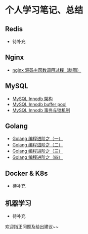 # 个人学习笔记、总结

## Redis

* 待补充

## Nginx

* [nginx 源码主函数调用过程（脑图）](nginx-code-study.md)

## MySQL

* [MySQL Innodb 架构](mysql-innodb-architecture.md)
* [MySQL Innodb buffer pool](mysql-innodb-buffer-pool.md)
* [MySQL Innodb 事务与锁机制](mysql-innodb-transaction-and-lock.md)

## Golang

* [Golang 编程进阶之（一）](golang-advance-1.md)
* [Golang 编程进阶之（二）](golang-advance-2.md)
* [Golang 编程进阶之（三）](golang-advance-3.md)
* [Golang 编程进阶之（四）](golang-advance-4.md)

## Docker & K8s

* 待补充
## 机器学习

* 待补充

欢迎指正问题及给出建议~~

